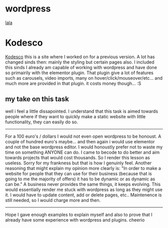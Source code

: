 # wordpress
[lala](https://martkode.wordpress.com/)
# Kodesco
[Kodesco](https://www.kodesco.be)
this is a site where I worked on for a previous version. A lot has changed sinds then: mainly the styling but certain pages also. I included this sinds I already am capable of working with wordpress and have done so primairily with the elementor plugin. That plugin give a lot of features such as carousels, video imports, many on hover/click/mouseover/etc... and much more are provided in that plugin. it costs money though...    :S

## my take on this task
well i feel a little dissapointed. I understand that this task is aimed towards people where if they want to quickly make a static website with little functionality, they can easily do so. 
_______
For a 100 euro's / dollars I would not even open wordpress to be honoust. A couple of hundred euro's maybe... and then again i would use elementor and not the base wordpress editor. I would honoustly prefer not to waste my time on something ANYONE can do. I came to becode to do better and aim towards projects that would cost thousands. So I render this lesson as useless. Sorry for my frankness but that is how I genuinly feel. Another reasoning that might explain my opinion more clearly is: "In order to make a website for people that they can use for their business (because that is going to me the majority of offers) it has to be dynamic or as dynamic as can be." A business never provides the same things, it keeps evolving. This would essentially render me stuck with wordpress as long as they might use it. I would have to update content, add or delete pages, etc.. Maintenence is still needed, so I would charge more and then.
______ 
Hope I gave enough examples to explain myself and also to prove that I already have some experience with wordpress and plugins. cheerio
